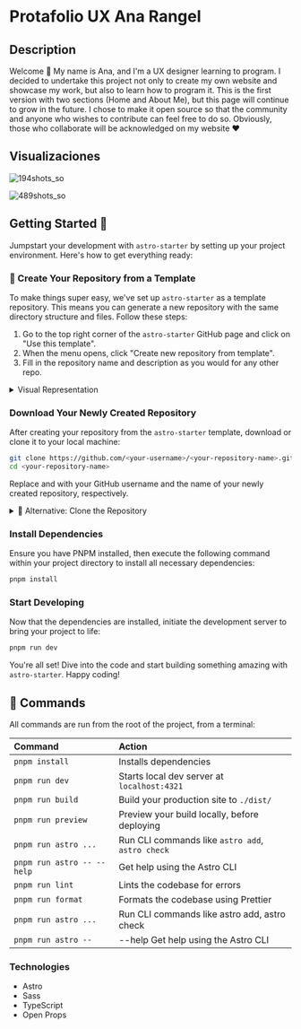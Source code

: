 # Protafolio UX Ana Rangel

## Description
Welcome 🌟 My name is Ana, and I'm a UX designer learning to program. I decided to undertake this project not only to create my own website and showcase my work, but also to learn how to program it. This is the first version with two sections (Home and About Me), but this page will continue to grow in the future. I chose to make it open source so that the community and anyone who wishes to contribute can feel free to do so. Obviously, those who collaborate will be acknowledged on my website ❤️

## Visualizaciones 
![194shots_so](https://github.com/AnaRangel/anarangel.github.io/assets/30361612/523bad03-030a-43d4-849c-dc6f1fa48be9)

![489shots_so](https://github.com/AnaRangel/anarangel.github.io/assets/30361612/63082b39-1568-46a3-aeed-b1901e7c61b1)


## Getting Started 🏁

Jumpstart your development with `astro-starter` by setting up your project environment. Here's how to get everything ready:

### 🌠 Create Your Repository from a Template

To make things super easy, we've set up `astro-starter` as a template repository. This means you can generate a new repository with the same directory structure and files. Follow these steps:

1. Go to the top right corner of the `astro-starter` GitHub page and click on "Use this template".
2. When the menu opens, click "Create new repository from template".
3. Fill in the repository name and description as you would for any other repo.

<details>
<summary>Visual Representation</summary>

![Create from template GIF placeholder](./public/assets/images/readme/how-to-template.gif)

</details>

### Download Your Newly Created Repository

After creating your repository from the `astro-starter` template, download or clone it to your local machine:

```bash
git clone https://github.com/<your-username>/<your-repository-name>.git
cd <your-repository-name>
```

Replace <your-username> and <your-repository-name> with your GitHub username and the name of your newly created repository, respectively.

<details>
<summary>🚀 Alternative: Clone the Repository</summary>

If you prefer to clone the repository directly, you can do so by running the following commands in your terminal:

```bash
git clone https://github.com/zyruks/astro-starter.git
cd astro-starter
```

</details>

### Install Dependencies

Ensure you have PNPM installed, then execute the following command within your project directory to install all necessary dependencies:

```bash
pnpm install
```

### Start Developing

Now that the dependencies are installed, initiate the development server to bring your project to life:

```bash
pnpm run dev
```

You're all set! Dive into the code and start building something amazing with `astro-starter`. Happy coding!

## 🧞 Commands

All commands are run from the root of the project, from a terminal:

| Command                    | Action                                           |
| :------------------------- | :----------------------------------------------- |
| `pnpm install`             | Installs dependencies                            |
| `pnpm run dev`             | Starts local dev server at `localhost:4321`      |
| `pnpm run build`           | Build your production site to `./dist/`          |
| `pnpm run preview`         | Preview your build locally, before deploying     |
| `pnpm run astro ...`       | Run CLI commands like `astro add`, `astro check` |
| `pnpm run astro -- --help` | Get help using the Astro CLI                     |
| `pnpm run lint`            | Lints the codebase for errors                    |
| `pnpm run format`          | Formats the codebase using Prettier              |
| `pnpm run astro ...`       | Run CLI commands like astro add, astro check     |
| `pnpm run astro --`        | --help Get help using the Astro CLI              |

### Technologies
- Astro
- Sass
- TypeScript
- Open Props
